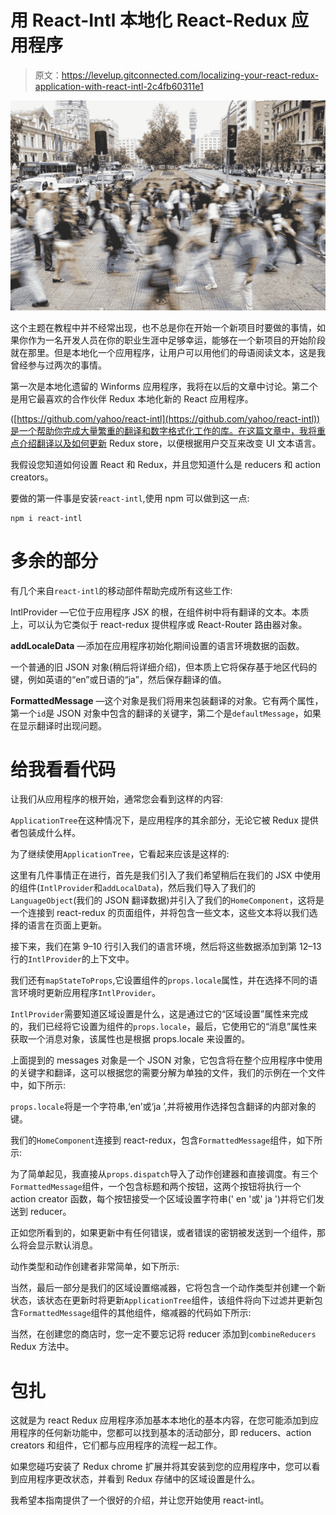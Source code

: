# 用 React-Intl 本地化 React-Redux 应用程序

> 原文：<https://levelup.gitconnected.com/localizing-your-react-redux-application-with-react-intl-2c4fb60311e1>

![](img/14535d8750f794c20fc7da6c54016232.png)

这个主题在教程中并不经常出现，也不总是你在开始一个新项目时要做的事情，如果你作为一名开发人员在你的职业生涯中足够幸运，能够在一个新项目的开始阶段就在那里。但是本地化一个应用程序，让用户可以用他们的母语阅读文本，这是我曾经参与过两次的事情。

第一次是本地化遗留的 Winforms 应用程序，我将在以后的文章中讨论。第二个是用它最喜欢的合作伙伴 Redux 本地化新的 React 应用程序。

([https://github.com/yahoo/react-intl](https://github.com/yahoo/react-intl))是一个帮助你完成大量繁重的翻译和数字格式化工作的库。在这篇文章中，我将重点介绍翻译以及如何更新 Redux store，以便根据用户交互来改变 UI 文本语言。

我假设您知道如何设置 React 和 Redux，并且您知道什么是 reducers 和 action creators。

要做的第一件事是安装`react-intl`,使用 npm 可以做到这一点:

```
npm i react-intl
```

# 多余的部分

有几个来自`react-intl`的移动部件帮助完成所有这些工作:

IntlProvider —它位于应用程序 JSX 的根，在组件树中将有翻译的文本。本质上，可以认为它类似于 react-redux 提供程序或 React-Router 路由器对象。

**addLocaleData** —添加在应用程序初始化期间设置的语言环境数据的函数。

一个普通的旧 JSON 对象(稍后将详细介绍)，但本质上它将保存基于地区代码的键，例如英语的“en”或日语的“ja”，然后保存翻译的值。

**FormattedMessage** —这个对象是我们将用来包装翻译的对象。它有两个属性，第一个`id`是 JSON 对象中包含的翻译的关键字，第二个是`defaultMessage`，如果在显示翻译时出现问题。

# 给我看看代码

让我们从应用程序的根开始，通常您会看到这样的内容:

`ApplicationTree`在这种情况下，是应用程序的其余部分，无论它被 Redux 提供者包装成什么样。

为了继续使用`ApplicationTree`，它看起来应该是这样的:

这里有几件事情正在进行，首先是我们引入了我们希望稍后在我们的 JSX 中使用的组件(`IntlProvider`和`addLocalData`)，然后我们导入了我们的`LanguageObject`(我们的 JSON 翻译数据)并引入了我们的`HomeComponent`，这将是一个连接到 react-redux 的页面组件，并将包含一些文本，这些文本将以我们选择的语言在页面上更新。

接下来，我们在第 9–10 行引入我们的语言环境，然后将这些数据添加到第 12–13 行的`IntlProvider`的上下文中。

我们还有`mapStateToProps`,它设置组件的`props.locale`属性，并在选择不同的语言环境时更新应用程序`IntlProvider`。

`IntlProvider`需要知道区域设置是什么，这是通过它的“区域设置”属性来完成的，我们已经将它设置为组件的`props.locale`，最后，它使用它的“消息”属性来获取一个消息对象，该属性也是根据 props.locale 来设置的。

上面提到的 messages 对象是一个 JSON 对象，它包含将在整个应用程序中使用的关键字和翻译，这可以根据您的需要分解为单独的文件，我们的示例在一个文件中，如下所示:

`props.locale`将是一个字符串,‘en’或‘ja ’,并将被用作选择包含翻译的内部对象的键。

我们的`HomeComponent`连接到 react-redux，包含`FormattedMessage`组件，如下所示:

为了简单起见，我直接从`props.dispatch`导入了动作创建器和直接调度。有三个`FormattedMessage`组件，一个包含标题和两个按钮，这两个按钮将执行一个 action creator 函数，每个按钮接受一个区域设置字符串(' en '或' ja ')并将它们发送到 reducer。

正如您所看到的，如果更新中有任何错误，或者错误的密钥被发送到一个组件，那么将会显示默认消息。

动作类型和动作创建者非常简单，如下所示:

当然，最后一部分是我们的区域设置缩减器，它将包含一个动作类型并创建一个新状态，该状态在更新时将更新`ApplicationTree`组件，该组件将向下过滤并更新包含`FormattedMessage`组件的其他组件，缩减器的代码如下所示:

当然，在创建您的商店时，您一定不要忘记将 reducer 添加到`combineReducers` Redux 方法中。

# 包扎

这就是为 react Redux 应用程序添加基本本地化的基本内容，在您可能添加到应用程序的任何新功能中，您都可以找到基本的活动部分，即 reducers、action creators 和组件，它们都与应用程序的流程一起工作。

如果您碰巧安装了 Redux chrome 扩展并将其安装到您的应用程序中，您可以看到应用程序更改状态，并看到 Redux 存储中的区域设置是什么。

我希望本指南提供了一个很好的介绍，并让您开始使用 react-intl。